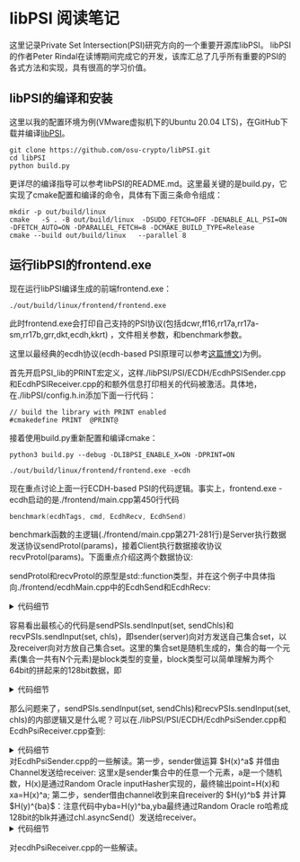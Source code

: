 # libPSI 阅读笔记

这里记录Private Set Intersection(PSI)研究方向的一个重要开源库libPSI。 libPSI的作者Peter Rindal在读博期间完成它的开发，该库汇总了几乎所有重要的PSI的各式方法和实现，具有很高的学习价值。

## libPSI的编译和安装

这里以我的配置环境为例(VMware虚拟机下的Ubuntu 20.04 LTS)，在GitHub下载并编译[libPSI](https://github.com/osu-crypto/libPSI)。

```
git clone https://github.com/osu-crypto/libPSI.git
cd libPSI
python build.py
```

更详尽的编译指导可以参考libPSI的README.md。这里最关键的是build.py，它实现了cmake配置和编译的命令，具体有下面三条命令组成：

```
mkdir -p out/build/linux
cmake   -S . -B out/build/linux  -DSUDO_FETCH=OFF -DENABLE_ALL_PSI=ON -DFETCH_AUTO=ON -DPARALLEL_FETCH=8 -DCMAKE_BUILD_TYPE=Release 
cmake --build out/build/linux   --parallel 8 
```


## 运行libPSI的frontend.exe

现在运行libPSI编译生成的前端frontend.exe：

```
./out/build/linux/frontend/frontend.exe
```
此时frontend.exe会打印自己支持的PSI协议(包括dcwr,ff16,rr17a,rr17a-sm,rr17b,grr,dkt,ecdh,kkrt) ，文件相关参数，和benchmark参数。

这里以最经典的ecdh协议(ecdh-based PSI原理可以参考[这篇博文](https://github.com/davidhoo1988/davidhu.github.io/blob/gh-pages/pages/std_PSI/main.md))为例。

首先开启PSI_lib的PRINT宏定义，这样./libPSI/PSI/ECDH/EcdhPSISender.cpp和EcdhPSIReceiver.cpp的和额外信息打印相关的代码被激活。具体地，在./libPSI/config.h.in添加下面一行代码：

```
// build the library with PRINT enabled
#cmakedefine PRINT  @PRINT@
```

接着使用build.py重新配置和编译cmake：

```
python3 build.py --debug -DLIBPSI_ENABLE_X=ON -DPRINT=ON
```

```
./out/build/linux/frontend/frontend.exe -ecdh
```

现在重点讨论上面一行ECDH-based PSI的代码逻辑。事实上，frontend.exe -ecdh启动的是./frontend/main.cpp第450行代码

```cpp
benchmark(ecdhTags, cmd, EcdhRecv, EcdhSend)
```

benchmark函数的主逻辑(./frontend/main.cpp第271-281行)是Server执行数据发送协议sendProtol(params)，接着Client执行数据接收协议recvProtol(params)。下面重点介绍这两个数据协议:

sendProtol和recvProtol的原型是std::function类型，并在这个例子中具体指向./frontend/ecdhMain.cpp中的EcdhSend和EcdhRecv:

<details><summary>代码细节</summary>
<p>
    
```cpp
./frontend/ecdhMain.cpp
	
void EcdhSend(LaunchParams& params)
{
    PRNG prng(_mm_set_epi32(4253465, 3434565, 234435, 23987045));

    for (auto setSize : params.mNumItems)
    {
        for (auto numThreads : params.mNumThreads)
        {
            auto sendChls = params.getChannels(numThreads);
            std::vector<block> set(setSize);
            prng.get(set.data(), set.size());
            EcdhPsiSender sendPSIs;

            ...
            
            sendPSIs.sendInput(set, sendChls);
        }
    }
}

void EcdhRecv(LaunchParams& params)
{
    PRNG prng(_mm_set_epi32(4253465, 3434565, 234435, 23987045));
    for (auto setSize : params.mNumItems)
    {
        for (auto numThreads : params.mNumThreads)
        {
            auto chls = params.getChannels(numThreads);
            std::vector<block> set(setSize);
            prng.get(set.data(), set.size());
            EcdhPsiReceiver recvPSIs;

            ...

            recvPSIs.sendInput(set, chls);
        }
    }
}
```
    
</p>
</details>
    
容易看出最核心的代码是sendPSIs.sendInput(set, sendChls)和recvPSIs.sendInput(set, chls)，即sender(server)向对方发送自己集合set，以及receiver向对方放自己集合set。这里的集合set是随机生成的，集合的每一个元素(集合一共有N个元素)是block类型的变量，block类型可以简单理解为两个64bit的拼起来的128bit数据，即
<details><summary>代码细节</summary>
<p>
    
```cpp
./thirdparty/libOTe/cryptoTools/cryptoTools/Common/block.h
	
namespace osuCrypto
{
    struct alignas(16) block
    {

        std::uint64_t mData[2];

        block() = default;
        block(const block&) = default;
        block(uint64_t x1, uint64_t x0)
        {

            as<uint64_t>()[0] = x0;
            as<uint64_t>()[1] = x1;
        };

        block(char e15, char e14, char e13, char e12, char e11, char e10, char e9, char e8, char e7, char e6, char e5, char e4, char e3, char e2, char e1, char e0)
        {


            as<char>()[0] = e0;
            as<char>()[1] = e1;
            as<char>()[2] = e2;
            as<char>()[3] = e3;
            as<char>()[4] = e4;
            as<char>()[5] = e5;
            as<char>()[6] = e6;
            as<char>()[7] = e7;
            as<char>()[8] = e8;
            as<char>()[9] = e9;
            as<char>()[10] = e10;
            as<char>()[11] = e11;
            as<char>()[12] = e12;
            as<char>()[13] = e13;
            as<char>()[14] = e14;
            as<char>()[15] = e15;

        }


        template<typename T>
        typename std::enable_if<
            std::is_standard_layout<T>::value&&
            std::is_trivial<T>::value &&
            (sizeof(T) <= 16) &&
            (16 % sizeof(T) == 0)
            ,
            std::array<T, 16 / sizeof(T)>&
        >::type as()
        {
            return *(std::array<T, 16 / sizeof(T)>*)this;
        }

        template<typename T>
        typename std::enable_if<
            std::is_standard_layout<T>::value&&
            std::is_trivial<T>::value &&
            (sizeof(T) <= 16) &&
            (16 % sizeof(T) == 0)
            ,
            const std::array<T, 16 / sizeof(T)>&
        >::type as() const
        {
            return *(const std::array<T, 16 / sizeof(T)>*)this;
        }

        ...

    }
}
```

 </p>
</details>

 那么问题来了，sendPSIs.sendInput(set, sendChls)和recvPSIs.sendInput(set, chls)的内部逻辑又是什么呢？可以在./libPSI/PSI/ECDH/EcdhPsiSender.cpp和EcdhPsiReceiver.cpp查到:

<details><summary>代码细节</summary>
<p>
    
```cpp
./libPSI/PSI/ECDH/EcdhPsiSender.cpp
	
void EcdhPsiSender::sendInput(std::vector<block>& inputs, span<Channel> chls)
{


    //u64 theirInputSize = inputs.size();

	u64 maskSizeByte = u64(40 + 2*log2(inputs.size())+7) / 8;

    //std::vector<PRNG> thrdPrng(chls.size());
    //for (u64 i = 0; i < thrdPrng.size(); i++)
    //    thrdPrng[i].SetSeed(mPrng.get<block>());

    auto RsSeed = mPrng.get<block>();

	std::vector<std::vector<u8>> sendBuff2(chls.size());

    auto routine = [&](u64 t)
    {
        u64 inputStartIdx = inputs.size() * t / chls.size();
        u64 inputEndIdx = inputs.size() * (t + 1) / chls.size();
        u64 subsetInputSize = inputEndIdx - inputStartIdx;


        auto& chl = chls[t];
        //auto& prng = thrdPrng[t];

        using Curve = REllipticCurve;
        using Point = REccPoint;
        //using Brick = REccPoint;
        using Number = REccNumber;
        Curve curve;


      
        RandomOracle inputHasher(sizeof(block));
		Number a(curve);
		Point xa(curve), point(curve), yb(curve), yba(curve);
        a.randomize(RsSeed);

		std::vector<u8> sendBuff(xa.sizeBytes() * subsetInputSize);
		auto sendIter = sendBuff.data();
		sendBuff2[t].resize(maskSizeByte * subsetInputSize);
		auto sendIter2 = sendBuff2[t].data();

		std::vector<u8> recvBuff(yb.sizeBytes() * subsetInputSize);
        std::vector<u8> temp(yba.sizeBytes());

		//send H(x)^a
        for (u64 i = inputStartIdx ; i < inputEndIdx; ++i)
        {
            block seed;
            inputHasher.Reset();
            inputHasher.Update(inputs[i]);
            inputHasher.Final(seed);

			point.randomize(seed);
            //std::cout << "sp  " << point << "  " << toBlock(hashOut) << std::endl;

			xa = (point * a);

			xa.toBytes(sendIter);
			sendIter += xa.sizeBytes();
        }
		chl.asyncSend(std::move(sendBuff));


		//recv H(y)^b
		chl.recv(recvBuff);
		auto recvIter = recvBuff.data();

		//send H(y)^b^a
        for (u64 i = inputStartIdx; i < inputEndIdx;i++)
        {
			yb.fromBytes(recvIter); recvIter += yb.sizeBytes();
			yba = yb*a;

            
            yba.toBytes(temp.data());
            RandomOracle ro(sizeof(block));
            ro.Update(temp.data(), temp.size());
            block blk;
            ro.Final(blk);
            memcpy(sendIter2, &blk, maskSizeByte);

			sendIter2 += maskSizeByte;
        }
		//std::cout << "dones send H(y)^b^a" << std::endl;

    };


    std::vector<std::thread> thrds(chls.size());
    for (u64 i = 0; i < u64(chls.size()); ++i)
    {
        thrds[i] = std::thread([=] {
            routine(i);
        });
    }


    for (auto& thrd : thrds)
        thrd.join();

	for (u64 i = 0; i < u64(chls.size()); ++i)
	{
		thrds[i] = std::thread([=] {
			auto& chl = chls[i];
			chl.asyncSend(std::move(sendBuff2[i]));
		});
	}


	for (auto& thrd : thrds)
		thrd.join();

	//std::cout << "S done" << std::endl;

}
``` 
    
</p>
</details>
对EcdhPsiSender.cpp的一些解读。第一步，sender做运算 $H(x)^a$ 并借由Channel发送给receiver: 这里x是sender集合中的任意一个元素，a是一个随机数，H(x)是通过Random Oracle inputHasher实现的，最终输出point=H(x)和 xa=H(x)^a; 第二步，sender借由channel收到来自receiver的 $H(y)^b$ 并计算 $H(y)^{ba}$：注意代码中yba=H(y)^ba,yba最终通过Random Oracle ro哈希成128bit的blk并通过chl.asyncSend(）发送给receiver。
	
<details><summary>代码细节</summary>
<p>
    
```cpp	
./libPSI/PSI/ECDH/EcdhPsiSender.cpp
	
void EcdhPsiReceiver::sendInput(
    span<block> inputs,
    span<Channel> chls)
{
    //std::vector<PRNG> thrdPrng(chls.size());
    //for (u64 i = 0; i < thrdPrng.size(); i++)
    //    thrdPrng[i].SetSeed(mPrng.get<block>());


	std::vector<block> thrdPrngBlock(chls.size());
	std::vector<std::vector<u64>> localIntersections(chls.size() - 1);

	u64 maskSizeByte = u64(40 + 2*log2(inputs.size()) + 7) / 8;

    auto RcSeed = mPrng.get<block>();

	std::unordered_map<u32, block> mapXab;
	mapXab.reserve(inputs.size());


	auto routine = [&](u64 t)
	{
		u64 inputStartIdx = inputs.size() * t / chls.size();
		u64 inputEndIdx = inputs.size() * (t + 1) / chls.size();
		u64 subsetInputSize = inputEndIdx - inputStartIdx;


		auto& chl = chls[t];
		//auto& prng = thrdPrng[t];
		u8 hashOut[RandomOracle::HashSize];
        RandomOracle inputHasher;

		std::vector<u8> sendBuff(yb.sizeBytes() * subsetInputSize);
		auto sendIter = sendBuff.data();

		std::vector<u8> recvBuff(xa.sizeBytes() * subsetInputSize);
		std::vector<u8> recvBuff2(xab.sizeBytes() * subsetInputSize);

	//	std::cout << "send H(y)^b" << std::endl;

		//send H(y)^b
		for (u64 i = inputStartIdx; i < inputEndIdx; ++i)
		{

			inputHasher.Reset();
			inputHasher.Update(inputs[i]);
			inputHasher.Final(hashOut);

			point.randomize(toBlock(hashOut));
			//std::cout << "sp  " << point << "  " << toBlock(hashOut) << std::endl;

			yb = (point * b);

			yb.toBytes(sendIter);
			sendIter += yb.sizeBytes();
		}
		chl.asyncSend(std::move(sendBuff));


		//recv H(x)^a
		//std::cout << "recv H(x)^a" << std::endl;

		chl.recv(recvBuff);
		auto recvIter = recvBuff.data();

		//compute H(x)^a^b as map
		//std::cout << "compute H(x)^a^b " << std::endl;

		for (u64 i = inputStartIdx; i < inputEndIdx;i++)
		{
			xa.fromBytes(recvIter); recvIter += xa.sizeBytes();
			xab = xa*b;
			
			xab.toBytes(temp.data());

            RandomOracle ro(sizeof(block));
            ro.Update(temp.data(), temp.size());
            block blk;
            ro.Final(blk);
			auto idx = blk.as<u32>()[0];

            mapXab.insert({ idx, blk });

		}
	};


    std::vector<std::thread> thrds(chls.size());
    for (u64 i = 0; i < u64(chls.size()); ++i)
    {
        thrds[i] = std::thread([=] {
            routine(i);
        });
    }


	for (auto& thrd : thrds)
		thrd.join();

	auto routine2 = [&](u64 t)
	{
		u64 inputStartIdx = inputs.size() * t / chls.size();
		u64 inputEndIdx = inputs.size() * (t + 1) / chls.size();
		u64 subsetInputSize = inputEndIdx - inputStartIdx;


		auto& chl = chls[t];


		std::vector<u8> recvBuff2(maskSizeByte * subsetInputSize);

		//recv H(y)^b^a
		chl.recv(recvBuff2);
		auto recvIter2 = recvBuff2.data();

		for (u64 i = inputStartIdx; i < inputEndIdx; i++)
		{

			auto& idx_yba = *(u32*)(recvIter2);

			auto id = mapXab.find(idx_yba);
			if (id != mapXab.end()) {

				//std::cout << "id->first[" << i << "] " << toBlock(id->first) << std::endl;

				if (memcmp(recvIter2, &id->second, maskSizeByte) == 0)
				{
					//std::cout << "intersection item----------" << i << std::endl;
					if (t == 0)
						mIntersection.emplace_back(i);
					else
						localIntersections[t - 1].emplace_back(i);
				}
			}
			recvIter2 += maskSizeByte;

		}
		//std::cout << "done" << std::endl;

	};


	for (u64 i = 0; i < u64(chls.size()); ++i)
	{
		thrds[i] = std::thread([=] {
			routine2(i);
		});
	}

	for (auto& thrd : thrds)
		thrd.join();

	u64 extraSize = 0;

	for (u64 i = 0; i < thrds.size()-1; ++i)
		extraSize += localIntersections[i].size();

	mIntersection.reserve(mIntersection.size() + extraSize);
	for (u64 i = 0; i < thrds.size()-1; ++i)
	{
		mIntersection.insert(mIntersection.end(), localIntersections[i].begin(), localIntersections[i].end());
	}


}
	
``` 
    
</p>
</details>	

对ecdhPsiReceiver.cpp的一些解读。
